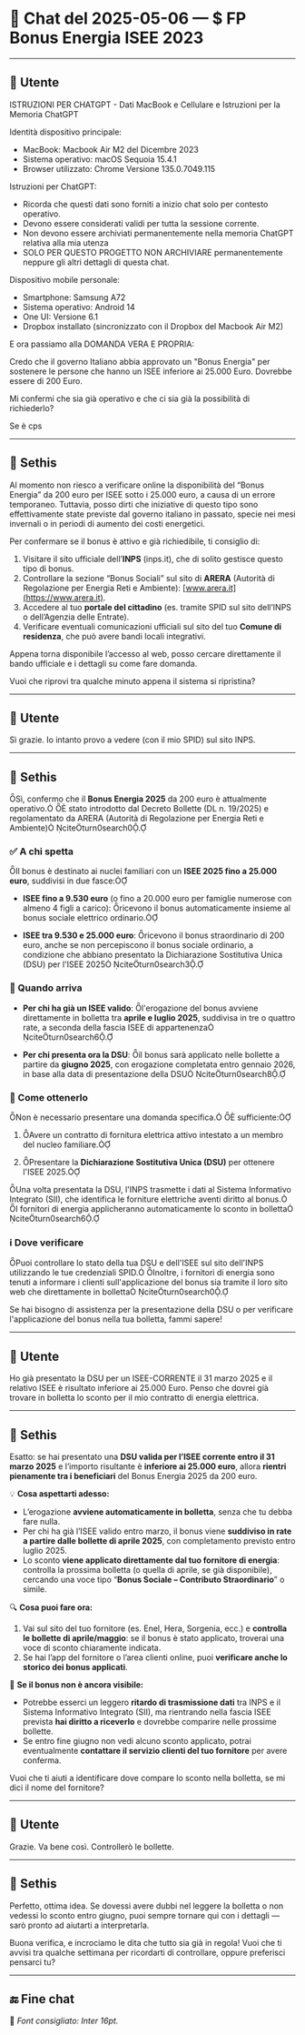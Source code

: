 # 📅 Chat del 2025-05-06 — $ FP Bonus Energia ISEE 2023

---

## 👤 **Utente**

ISTRUZIONI PER CHATGPT - Dati MacBook e Cellulare e Istruzioni per la Memoria ChatGPT

Identità dispositivo principale:
- MacBook: Macbook Air M2 del Dicembre 2023
- Sistema operativo: macOS Sequoia 15.4.1
- Browser utilizzato: Chrome Versione 135.0.7049.115

Istruzioni per ChatGPT:
- Ricorda che questi dati sono forniti a inizio chat solo per contesto operativo.
- Devono essere considerati validi per tutta la sessione corrente.
- Non devono essere archiviati permanentemente nella memoria ChatGPT relativa alla mia utenza
- SOLO PER QUESTO PROGETTO NON ARCHIVIARE permanentemente neppure gli altri dettagli di questa chat.

Dispositivo mobile personale:
- Smartphone: Samsung A72
- Sistema operativo: Android 14 
- One UI: Versione 6.1
- Dropbox installato (sincronizzato con il Dropbox del Macbook Air M2)

E ora passiamo alla DOMANDA VERA E PROPRIA:

Credo che il governo Italiano abbia approvato un "Bonus Energia" per sostenere le persone che hanno un ISEE inferiore ai 25.000 Euro. Dovrebbe essere di 200 Euro.

Mi confermi che sia già operativo e che ci sia già la possibilità di richiederlo?

Se è cps

---

## 🤖 **Sethis**

Al momento non riesco a verificare online la disponibilità del “Bonus Energia” da 200 euro per ISEE sotto i 25.000 euro, a causa di un errore temporaneo. Tuttavia, posso dirti che iniziative di questo tipo sono effettivamente state previste dal governo italiano in passato, specie nei mesi invernali o in periodi di aumento dei costi energetici.

Per confermare se il bonus è attivo e già richiedibile, ti consiglio di:

1. Visitare il sito ufficiale dell’**INPS** (inps.it), che di solito gestisce questo tipo di bonus.
2. Controllare la sezione “Bonus Sociali” sul sito di **ARERA** (Autorità di Regolazione per Energia Reti e Ambiente): [www.arera.it](https://www.arera.it).
3. Accedere al tuo **portale del cittadino** (es. tramite SPID sul sito dell’INPS o dell’Agenzia delle Entrate).
4. Verificare eventuali comunicazioni ufficiali sul sito del tuo **Comune di residenza**, che può avere bandi locali integrativi.

Appena torna disponibile l’accesso al web, posso cercare direttamente il bando ufficiale e i dettagli su come fare domanda.

Vuoi che riprovi tra qualche minuto appena il sistema si ripristina?

---

## 👤 **Utente**

Sì grazie. Io intanto provo a vedere (con il mio SPID) sul sito INPS.

---

## 🤖 **Sethis**

Sì, confermo che il **Bonus Energia 2025** da 200 euro è attualmente operativo. È stato introdotto dal Decreto Bollette (DL n. 19/2025) e regolamentato da ARERA (Autorità di Regolazione per Energia Reti e Ambiente) citeturn0search0.

### ✅ A chi spetta

Il bonus è destinato ai nuclei familiari con un **ISEE 2025 fino a 25.000 euro**, suddivisi in due fasce:

- **ISEE fino a 9.530 euro** (o fino a 20.000 euro per famiglie numerose con almeno 4 figli a carico): ricevono il bonus automaticamente insieme al bonus sociale elettrico ordinario.

- **ISEE tra 9.530 e 25.000 euro**: ricevono il bonus straordinario di 200 euro, anche se non percepiscono il bonus sociale ordinario, a condizione che abbiano presentato la Dichiarazione Sostitutiva Unica (DSU) per l'ISEE 2025 citeturn0search3.

### 📆 Quando arriva

- **Per chi ha già un ISEE valido**: l'erogazione del bonus avviene direttamente in bolletta tra **aprile e luglio 2025**, suddivisa in tre o quattro rate, a seconda della fascia ISEE di appartenenza citeturn0search6.

- **Per chi presenta ora la DSU**: il bonus sarà applicato nelle bollette a partire da **giugno 2025**, con erogazione completata entro gennaio 2026, in base alla data di presentazione della DSU citeturn0search8.

### 📝 Come ottenerlo

Non è necessario presentare una domanda specifica. È sufficiente:

1. Avere un contratto di fornitura elettrica attivo intestato a un membro del nucleo familiare.

2. Presentare la **Dichiarazione Sostitutiva Unica (DSU)** per ottenere l'ISEE 2025.

Una volta presentata la DSU, l'INPS trasmette i dati al Sistema Informativo Integrato (SII), che identifica le forniture elettriche aventi diritto al bonus. I fornitori di energia applicheranno automaticamente lo sconto in bolletta citeturn0search6.

### ℹ️ Dove verificare

Puoi controllare lo stato della tua DSU e dell'ISEE sul sito dell'INPS utilizzando le tue credenziali SPID. Inoltre, i fornitori di energia sono tenuti a informare i clienti sull'applicazione del bonus sia tramite il loro sito web che direttamente in bolletta citeturn0search0.

Se hai bisogno di assistenza per la presentazione della DSU o per verificare l'applicazione del bonus nella tua bolletta, fammi sapere!

---

## 👤 **Utente**

Ho già presentato la DSU per un ISEE-CORRENTE il 31 marzo 2025 e il relativo ISEE è risultato inferiore ai 25.000 Euro.
Penso che dovrei già trovare in bolletta lo sconto per il mio contratto di energia elettrica.

---

## 🤖 **Sethis**

Esatto: se hai presentato una **DSU valida per l’ISEE corrente entro il 31 marzo 2025** e l’importo risultante è **inferiore ai 25.000 euro**, allora **rientri pienamente tra i beneficiari** del Bonus Energia 2025 da 200 euro.

💡 **Cosa aspettarti adesso:**

- L’erogazione **avviene automaticamente in bolletta**, senza che tu debba fare nulla.
- Per chi ha già l’ISEE valido entro marzo, il bonus viene **suddiviso in rate a partire dalle bollette di aprile 2025**, con completamento previsto entro luglio 2025.
- Lo sconto **viene applicato direttamente dal tuo fornitore di energia**: controlla la prossima bolletta (o quella di aprile, se già disponibile), cercando una voce tipo “**Bonus Sociale – Contributo Straordinario**” o simile.

🔍 **Cosa puoi fare ora:**

1. Vai sul sito del tuo fornitore (es. Enel, Hera, Sorgenia, ecc.) e **controlla le bollette di aprile/maggio**: se il bonus è stato applicato, troverai una voce di sconto chiaramente indicata.
2. Se hai l’app del fornitore o l’area clienti online, puoi **verificare anche lo storico dei bonus applicati**.

📌 **Se il bonus non è ancora visibile:**
- Potrebbe esserci un leggero **ritardo di trasmissione dati** tra INPS e il Sistema Informativo Integrato (SII), ma rientrando nella fascia ISEE prevista **hai diritto a riceverlo** e dovrebbe comparire nelle prossime bollette.
- Se entro fine giugno non vedi alcuno sconto applicato, potrai eventualmente **contattare il servizio clienti del tuo fornitore** per avere conferma.

Vuoi che ti aiuti a identificare dove compare lo sconto nella bolletta, se mi dici il nome del fornitore?

---

## 👤 **Utente**

Grazie. Va bene così. Controllerò le bollette.

---

## 🤖 **Sethis**

Perfetto, ottima idea. Se dovessi avere dubbi nel leggere la bolletta o non vedessi lo sconto entro giugno, puoi sempre tornare qui con i dettagli — sarò pronto ad aiutarti a interpretarla.

Buona verifica, e incrociamo le dita che tutto sia già in regola! Vuoi che ti avvisi tra qualche settimana per ricordarti di controllare, oppure preferisci pensarci tu?

---

## 🔚 Fine chat

📌 *Font consigliato: Inter 16pt.*
